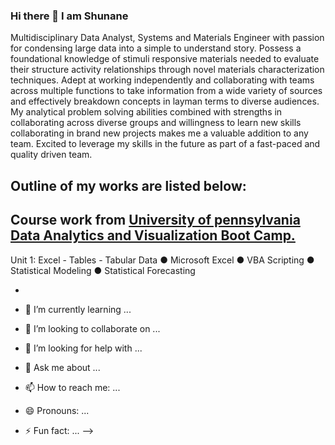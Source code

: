 ### Hi there 👋 I am Shunane

Multidisciplinary Data Analyst, Systems and Materials Engineer with passion for condensing large data into a simple to understand story. Possess a foundational knowledge of stimuli responsive materials needed to evaluate their structure activity relationships through novel materials characterization techniques. Adept at working independently and collaborating with teams across multiple functions to take information from a wide variety of sources and effectively breakdown concepts in layman terms to diverse audiences. My analytical problem solving abilities combined with strengths in collaborating across diverse groups and willingness to learn new skills collaborating in brand new projects makes me a valuable addition to any team. Excited to leverage my skills in the future as part of a fast-paced and quality driven team.


## Outline of my works are listed below:







## Course work from [University of pennsylvania Data Analytics and Visualization Boot Camp.]([https://bootcamp.sas.upenn.edu/data/)

Unit 1: Excel - Tables - Tabular Data
● Microsoft Excel ● VBA Scripting ● Statistical Modeling ● Statistical Forecasting

* 




- 🌱 I’m currently learning ...

- 👯 I’m looking to collaborate on ...

- 🤔 I’m looking for help with ...

- 💬 Ask me about ...

- 📫 How to reach me: ...

- 😄 Pronouns: ...

- ⚡ Fun fact: ...
-->
